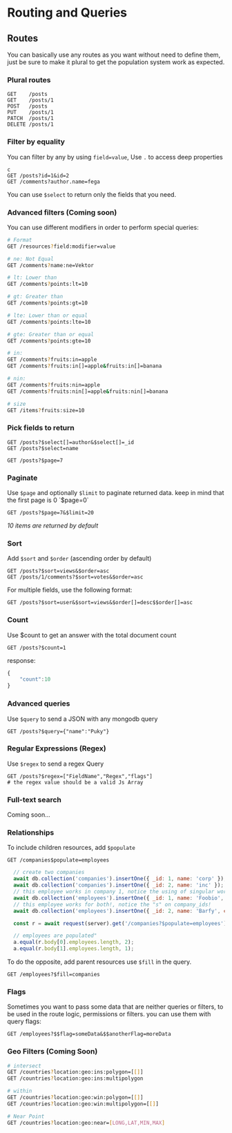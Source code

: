 # Routing and Queries

## Routes

You can basically use any routes as you want without need to define them, just be sure to make it plural to get the population system work as expected.

### Plural routes

```http
GET    /posts
GET    /posts/1
POST   /posts
PUT    /posts/1
PATCH  /posts/1
DELETE /posts/1
```

### Filter by equality

You can filter by any by using `field=value`, Use `.` to access deep properties

```http
c
GET /posts?id=1&id=2
GET /comments?author.name=fega
```

You can use `$select` to return only the fields that you need.

### Advanced filters \(Coming soon\)

You can use different modifiers in order to perform special queries:

```bash
# Format 
GET /resources?field:modifier=value

# ne: Not Equal
GET /comments?name:ne=Vektor

# lt: Lower than
GET /comments?points:lt=10

# gt: Greater than
GET /comments?points:gt=10

# lte: Lower than or equal
GET /comments?points:lte=10

# gte: Greater than or equal
GET /comments?points:gte=10

# in:
GET /comments?fruits:in=apple
GET /comments?fruits:in[]=apple&fruits:in[]=banana

# nin:
GET /comments?fruits:nin=apple
GET /comments?fruits:nin[]=apple&fruits:nin[]=banana

# size 
GET /items?fruits:size=10
```

### Pick fields to return

```http
GET /posts?$select[]=author&$select[]=_id
GET /posts?$select=name
```

```
GET /posts?$page=7
```

### Paginate

Use `$page` and optionally `$limit` to paginate returned data. keep in mind that the first page is 0 \`$page=0\`

```http
GET /posts?$page=7&$limit=20
```

_10 items are returned by default_

### Sort

Add `$sort` and `$order` \(ascending order by default\)

```http
GET /posts?$sort=views&$order=asc
GET /posts/1/comments?$sort=votes&$order=asc
```

For multiple fields, use the following format:

```http
GET /posts?$sort=user&$sort=views&$order[]=desc$$order[]=asc
```

### Count

Use $count to get an answer with the total document count

```http
GET /posts?$count=1
```

response:

```javascript
{
    "count":10
}
```

### 

### Advanced queries

Use `$query` to send a JSON with any mongodb query

```http
GET /posts?$query={"name":"Puky"}
```

### Regular Expressions \(Regex\)

Use  `$regex`  to send a regex Query

```text
GET /posts?$regex=["FieldName","Regex","flags"]
# the regex value should be a valid Js Array
```

### Full-text search

Coming soon...

### Relationships

To include children resources, add `$populate`

```http
GET /companies$populate=employees
```

```javascript
  // create two companies
  await db.collection('companies').insertOne({ _id: 1, name: 'corp' });
  await db.collection('companies').insertOne({ _id: 2, name: 'inc' });
  // this employee works in company 1, notice the using of singular word for companies
  await db.collection('employees').insertOne({ _id: 1, name: 'Foobio', company_id: 1 });
  // this employee works for both!, notice the "s" on company_ids!
  await db.collection('employees').insertOne({ _id: 2, name: 'Barfy', company_ids: [1, 2] });

  const r = await request(server).get('/companies?$populate=employees').expect(200);

  // employees are populated"
  a.equal(r.body[0].employees.length, 2);
  a.equal(r.body[1].employees.length, 1);
```

To do the opposite, add parent resources use `$fill` in the query.

```http
GET /employees?$fill=companies
```

### Flags

Sometimes you want to pass some data that are neither queries or filters, to be used in the route logic, permissions or filters. you can use them with query flags: 

```http
GET /employees?$$flag=someData&$$anotherFlag=moreData
```

### Geo Filters \(Coming Soon\)

```bash
# intersect
GET /countries?location:geo:ins:polygon=[[]]
GET /countries?location:geo:ins:multipolygon

# within
GET /countries?location:geo:win:polygon=[[]]
GET /countries?location:geo:win:multipolygon=[[]]

# Near Point
GET /countries?location:geo:near=[LONG,LAT,MIN,MAX]
```


